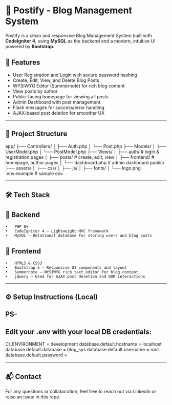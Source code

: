 # 📝 Postify - Blog Management System

Postify is a clean and responsive Blog Management System built with **CodeIgniter 4**, 
using **MySQL** as the backend and a modern, intuitive UI powered by **Bootstrap**.

## 🚀 Features

- User Registration and Login with secure password hashing
- Create, Edit, View, and Delete Blog Posts
- WYSIWYG Editor (Summernote) for rich blog content
- View posts by author
- Public-facing homepage for viewing all posts
- Admin Dashboard with post management
- Flash messages for success/error handling
- AJAX-based post deletion for smoother UX

---

## 📂 Project Structure
app/
├── Controllers/
│   ├── Auth.php
│   └── Post.php
├── Models/
│   ├── UserModel.php
│   └── PostModel.php
├── Views/
│   ├── auth/           # login & registration pages
│   ├── posts/          # create, edit, view
│   ├── frontend/       # homepage, author pages
│   └── dashboard.php   # admin dashboard
public/
├── assets/
│   ├── css/
│   ├── js/
│   ├── fonts/
│   └── logo.png
.env.example            # sample env 

---

## 🛠️ Tech Stack

## 🔧 Backend
	•	PHP 8+
	•	CodeIgniter 4 – Lightweight MVC framework
	•	MySQL – Relational database for storing users and blog posts

## 🎨 Frontend
	•	HTML5 & CSS3
	•	Bootstrap 5 – Responsive UI components and layout
	•	Summernote – WYSIWYG rich text editor for blog content
	•	jQuery – Used for AJAX post deletion and DOM interactions

---

## ⚙️ Setup Instructions (Local)

## PS-
## Edit your .env with your local DB credentials:

CI_ENVIRONMENT = development
database.default.hostname = localhost
database.default.database = blog_sys
database.default.username = root
database.default.password = 

---

## 📬 Contact

For any questions or collaboration, feel free to reach out via LinkedIn or raise an issue in this repo.

